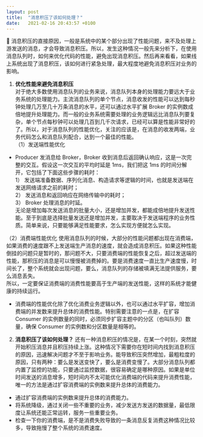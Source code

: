```yaml
---
layout: post
title:  "消息积压了该如何处理？"
date:   2021-02-16 20:43:57 +0100
---
```

🍊 消息积压的直接原因，一般是系统中的某个部分出现了性能问题，来不及处理上游发送的消息，才会导致消息积压。所以，发生这种情况一般先来分析下，在使用消息队列时，如何来优化代码的性能，避免出现消息积压。然后再来看看，如果线上系统出现了消息积压，该如何进行紧急处理，最大程度地避免消息积压对业务的影响。
1. **优化性能来避免消息积压**      
对于绝大多数使用消息队列的业务来说，消息队列本身的处理能力要远大于业务系统的处理能力。主流消息队列的单个节点，消息收发的性能可以达到每秒钟处理几万至几十万条消息的水平，还可以通过水平扩展 Broker 的实例数成倍地提升处理能力。而一般的业务系统需要处理的业务逻辑远比消息队列要复杂，单个节点每秒钟可以处理几百到几千次请求，已经可以算是性能非常好的了。所以，对于消息队列的性能优化，关注的应该是，在消息的收发两端，业务代码怎么和消息队列配合，达到一个最佳的性能。      
（1）发送端性能优化      
- Producer 发消息给 Broker，Broker 收到消息后返回确认响应，这是一次完整的交互。假设这一次交互的平均时延是 1ms，我们把这 1ms 的时间分解开，它包括了下面这些步骤的耗时：     
1） 发送端准备数据、序列化消息、构造请求等逻辑的时间，也就是发送端在发送网络请求之前的耗时；     
2） 发送消息和返回响应在网络传输中的耗时；    
3） Broker 处理消息的时延。       
无论是增加每次发送消息的批量大小，还是增加并发，都能成倍地提升发送性能。至于到底是选择批量发送还是增加并发，主要取决于发送端程序的业务性质。简单来说，只要能够满足性能要求，怎么实现方便就怎么实现。     

（2）消费端性能优化
使用消息队列的时候，大部分的性能问题都出现在消费端，如果消费的速度跟不上发送端生产消息的速度，就会造成消息积压。如果这种性能倒挂的问题只是暂时的，那问题不大，只要消费端的性能恢复之后，超过发送端的性能，那积压的消息是可以慢慢被消费掉的。要是消费速度一直比生产速度慢，时间长了，整个系统就会出现问题，要么，消息队列的存储被填满无法提供服务，要么消息丢失。     
所以，一定要保证消费端的消费性能要高于生产端的发送性能，这样的系统才能健康的持续运行。    
- 消费端的性能优化除了优化消费业务逻辑以外，也可以通过水平扩容，增加消费端的并发数来提升总体的消费性能。特别需要注意的一点是，在扩容 Consumer 的实例数量的同时，必须同步扩容主题中的分区（也叫队列）数量，确保 Consumer 的实例数和分区数量是相等的。

2. **消息积压了该如何处理？**
还有一种消息积压的情况是，在某一个时刻，突然就开始积压消息并且积压持续上涨。这种情况下需要你在短时间内找到消息积压的原因，迅速解决问题才不至于影响业务。能导致积压突然增加，最粗粒度的原因，只有两种：要么是发送变快了，要么是消费变慢了。大部分消息队列都内置了监控的功能，只要通过监控数据，很容易确定是哪种原因。如果是单位时间发送的消息增多，短时间内不太可能优化消费端的代码来提升消费性能，唯一的方法是通过扩容消费端的实例数来提升总体的消费能力。       
- 通过扩容消费端的实例数来提升总体的消费能力。       
- 将系统降级，通过关闭一些不重要的业务，减少发送方发送的数据量，最低限度让系统还能正常运转，服务一些重要业务。
- 检查一下你的消费端，是不是消费失败导致的一条消息反复消费这种情况比较多，导致拖慢了整个系统的消费速度。